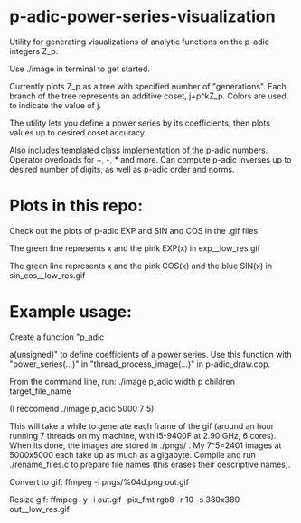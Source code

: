 # p-adic-power-series-visualization

Utility for generating visualizations of analytic functions on the p-adic integers Z_p.

Use ./image in terminal to get started.

Currently plots Z_p as a tree with specified number of "generations". Each branch of the tree represents an
additive coset, j+p^kZ_p. Colors are used to indicate the value of j.

The utility lets you define a power series by its coefficients, then plots values up to desired coset accuracy.

Also includes templated class implementation of the p-adic numbers. Operator overloads for +, -, * and more. Can 
compute p-adic inverses up to desired number of digits, as well as p-adic order and norms.

# Plots in this repo:

Check out the plots of p-adic EXP and SIN and COS in the .gif files.

The green line represents x and the pink EXP(x) in exp__low_res.gif

The green line represents x and the pink COS(x) and the blue SIN(x) in sin_cos__low_res.gif

# Example usage:

Create a function "p_adic<p> a(unsigned)" to define coefficients of a power series.
Use this function with "power_series(...)" in "thread_process_image(...)" in p-adic_draw.cpp.

From the command line, run: ./image p_adic width p children target_file_name

(I reccomend ./image p_adic 5000 7 5)
  
This will take a while to generate each frame of the gif (around an hour running 7 threads on my machine, with i5-9400F at 2.90 GHz, 6 cores). When its done, the images are stored in ./pngs/ . My 7^5=2401 images at 5000x5000 each take up as much as a gigabyte. Compile and run ./rename_files.c to prepare file names (this erases their descriptive names).

Convert to gif: ffmpeg -i pngs/%04d.png out.gif

Resize gif: ffmpeg -y -i out.gif -pix_fmt rgb8 -r 10 -s 380x380 out__low_res.gif

